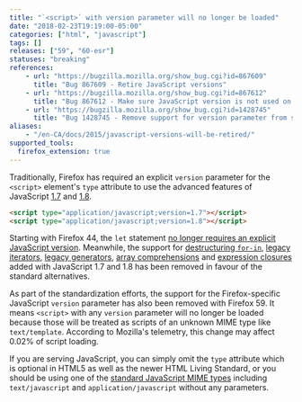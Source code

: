 ```yaml
---
title: "`<script>` with version parameter will no longer be loaded"
date: "2018-02-23T19:19:00-05:00"
categories: ["html", "javascript"]
tags: []
releases: ["59", "60-esr"]
statuses: "breaking"
references:
    - url: "https://bugzilla.mozilla.org/show_bug.cgi?id=867609"
      title: "Bug 867609 - Retire JavaScript versions"
    - url: "https://bugzilla.mozilla.org/show_bug.cgi?id=867612"
      title: "Bug 867612 - Make sure JavaScript version is not used on the web"
    - url: "https://bugzilla.mozilla.org/show_bug.cgi?id=1428745"
      title: "Bug 1428745 - Remove support for version parameter from script loader"
aliases:
    - "/en-CA/docs/2015/javascript-versions-will-be-retired/"
supported_tools:
  firefox_extension: true
---
```

Traditionally, Firefox has required an explicit `version` parameter for the `<script>` element's `type` attribute to use the advanced features of JavaScript [1.7](https://developer.mozilla.org/docs/Web/JavaScript/New_in_JavaScript/1.7) and [1.8](https://developer.mozilla.org/docs/Web/JavaScript/New_in_JavaScript/1.8).

```html
<script type="application/javascript;version=1.7"></script>
<script type="application/javascript;version=1.8"></script>
```

Starting with Firefox 44, the `let` statement [no longer requires an explicit JavaScript version](https://www.fxsitecompat.dev/en-CA/docs/2015/let-statement-no-longer-requires-explicit-javascript-version/). Meanwhile, the support for [destructuring `for-in`](https://www.fxsitecompat.dev/en-CA/docs/2015/destructuring-for-in-loop-has-been-removed/), [legacy iterators](https://www.fxsitecompat.dev/en-CA/docs/2017/legacy-iterator-protocol-has-been-removed/), [legacy generators](https://www.fxsitecompat.dev/en-CA/docs/2017/legacy-generator-support-has-been-removed/), [array comprehensions](https://www.fxsitecompat.dev/en-CA/docs/2017/array-generator-comprehension-support-has-been-removed/) and [expression closures](https://www.fxsitecompat.dev/en-CA/docs/2017/expression-closure-support-has-been-removed/) added with JavaScript 1.7 and 1.8 has been removed in favour of the standard alternatives.

As part of the standardization efforts, the support for the Firefox-specific JavaScript `version` parameter has also been removed with Firefox 59. It means `<script>` with any `version` parameter will no longer be loaded because those will be treated as scripts of an unknown MIME type like `text/template`. According to Mozilla's telemetry, this change may affect 0.02% of script loading.

If you are serving JavaScript, you can simply omit the `type` attribute which is optional in HTML5 as well as the newer HTML Living Standard, or you should be using one of the [standard JavaScript MIME types](https://mimesniff.spec.whatwg.org/#javascript-mime-type) including `text/javascript` and `application/javascript` without any parameters.

